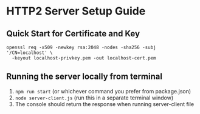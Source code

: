 # HTTP2 Server Setup Guide

## Quick Start for Certificate and Key

```
openssl req -x509 -newkey rsa:2048 -nodes -sha256 -subj '/CN=localhost' \
  -keyout localhost-privkey.pem -out localhost-cert.pem
```

## Running the server locally from terminal

1. `npm run start` (or whichever command you prefer from package.json)
2. `node server-client.js` (run this in a separate terminal window)
3. The console should return the response when running server-client file
